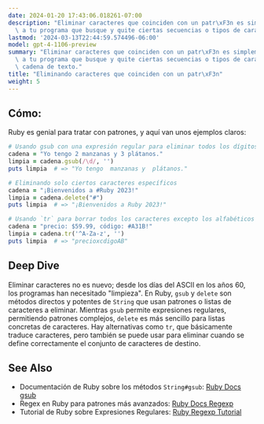 ```yaml
---
date: 2024-01-20 17:43:06.018261-07:00
description: "Eliminar caracteres que coinciden con un patr\xF3n es simplemente decirle\
  \ a tu programa que busque y quite ciertas secuencias o tipos de caracteres de una\u2026"
lastmod: '2024-03-13T22:44:59.574496-06:00'
model: gpt-4-1106-preview
summary: "Eliminar caracteres que coinciden con un patr\xF3n es simplemente decirle\
  \ a tu programa que busque y quite ciertas secuencias o tipos de caracteres de una\
  \ cadena de texto."
title: "Eliminando caracteres que coinciden con un patr\xF3n"
weight: 5
---
```


## Cómo:
Ruby es genial para tratar con patrones, y aquí van unos ejemplos claros:

```Ruby
# Usando gsub con una expresión regular para eliminar todos los dígitos
cadena = "Yo tengo 2 manzanas y 3 plátanos."
limpia = cadena.gsub(/\d/, '')
puts limpia  # => "Yo tengo  manzanas y  plátanos."

# Eliminando solo ciertos caracteres específicos
cadena = "¡Bienvenidos a #Ruby 2023!"
limpia = cadena.delete("#")
puts limpia  # => "¡Bienvenidos a Ruby 2023!"

# Usando `tr` para borrar todos los caracteres excepto los alfabéticos
cadena = "precio: $59.99, código: #A31B!"
limpia = cadena.tr('^A-Za-z', '')
puts limpia  # => "precioxcdigoAB"
```

## Deep Dive
Eliminar caracteres no es nuevo; desde los días del ASCII en los años 60, los programas han necesitado "limpieza". En Ruby, `gsub` y `delete` son métodos directos y potentes de `String` que usan patrones o listas de caracteres a eliminar. Mientras `gsub` permite expresiones regulares, permitiendo patrones complejos, `delete` es más sencillo para listas concretas de caracteres. Hay alternativas como `tr`, que básicamente traduce caracteres, pero también se puede usar para eliminar cuando se define correctamente el conjunto de caracteres de destino.

## See Also
- Documentación de Ruby sobre los métodos `String#gsub`: [Ruby Docs gsub](https://ruby-doc.org/core-2.7.0/String.html#method-i-gsub)
- Regex en Ruby para patrones más avanzados: [Ruby Docs Regexp](https://ruby-doc.org/core-2.7.0/Regexp.html)
- Tutorial de Ruby sobre Expresiones Regulares: [Ruby Regexp Tutorial](https://www.rubyguides.com/2015/06/ruby-regex/)
